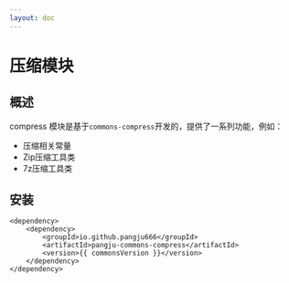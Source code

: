 ```yaml
---
layout: doc
---
```


<script setup>
const commonsVersion = import.meta.env.VITE_COMMONS_VERSION;
</script>

# 压缩模块

## 概述
compress 模块是基于`commons-compress`开发的，提供了一系列功能，例如：
- 压缩相关常量
- Zip压缩工具类
- 7z压缩工具类

## 安装
```xml-vue
<dependency>
    <dependency>
        <groupId>io.github.pangju666</groupId>
        <artifactId>pangju-commons-compress</artifactId>
        <version>{{ commonsVersion }}</version>
    </dependency>
</dependency>
```


